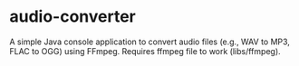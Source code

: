 # audio-converter

A simple Java console application to convert audio files (e.g., WAV to MP3, FLAC to OGG) using FFmpeg. Requires ffmpeg file to work (libs/ffmpeg).
